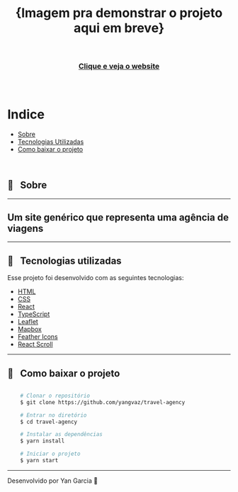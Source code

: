 <h1 align="center">
    <!-- <img src=""> --> {Imagem pra demonstrar o projeto aqui em breve}
</h1>

<br />

<h3 align="center">
    <a href="https://sleepy-shaw-10bd7d.netlify.app"> Clique e veja o website </a>
<h3 >

<br />

# Indice

- [Sobre](#-sobre)
- [Tecnologias Utilizadas](#-tecnologias-utilizadas)
- [Como baixar o projeto](#-como-baixar-o-projeto)

<br />

## 🔖 &nbsp; Sobre
<hr />

Um site genérico que representa uma agência de viagens
---
<hr/>

## 🚀 &nbsp; Tecnologias utilizadas

Esse projeto foi desenvolvido com as seguintes tecnologias:

- [HTML](https://developer.mozilla.org/pt-BR/docs/Web/HTML)
- [CSS](https://developer.mozilla.org/pt-BR/docs/Web/CSS)
- [React](https://reactjs.org)
- [TypeScript](https://www.typescriptlang.org/)
- [Leaflet](https://leafletjs.com)
- [Mapbox](https://www.mapbox.com)
- [Feather Icons](https://feathericons.com/?query=circle)
- [React Scroll](https://www.digitalocean.com/community/tutorials/how-to-implement-smooth-scrolling-in-react-pt)

---

##  📁 &nbsp; Como baixar o projeto

```bash

    # Clonar o repositório
    $ git clone https://github.com/yangvaz/travel-agency

    # Entrar no diretório
    $ cd travel-agency

    # Instalar as dependências
    $ yarn install

    # Iniciar o projeto
    $ yarn start
```

---

Desenvolvido por Yan Garcia 🥑 
